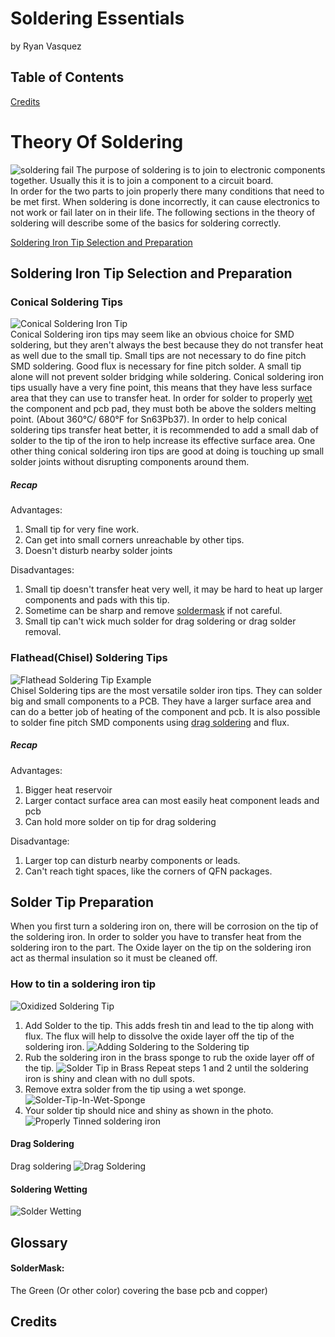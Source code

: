 # Soldering Essentials

by Ryan Vasquez

## Table of Contents


[Credits](#Credits)

# Theory Of Soldering

![soldering fail](Photos/stock-image-fail-soldering-iron-bob-byron-1.jpg)
The purpose of soldering is to join to electronic components together.
Usually this it is to join a component to a circuit board.  
In order for the two parts to join properly there many conditions that
need to be met first. When soldering is done incorrectly, it can cause
electronics to not work or fail later on in their life. The following
sections in the theory of soldering will describe some of the basics for
soldering correctly.

[Soldering Iron Tip Selection and Preparation](#soldering-iron-tip-selection-and-preparation)

## Soldering Iron Tip Selection and Preparation

### Conical Soldering Tips

![Conical Soldering Iron Tip](Photos/Conical-Soldering-Iron-Tip.jpg)  
Conical Soldering iron tips may seem like an obvious choice for SMD
soldering, but they aren't always the best because they do not transfer
heat as well due to the small tip. Small tips are not necessary to do
fine pitch SMD soldering. Good flux is necessary for fine pitch solder.
A small tip alone will not prevent solder bridging while soldering.
Conical soldering iron tips usually have a very fine point, this means
that they have less surface area that they can use to transfer heat. In
order for solder to properly [wet](#soldering-wetting) the component and
pcb pad, they must both be above the solders melting point. (About
360°C/ 680°F for Sn63Pb37). In order to help conical soldering tips
transfer heat better, it is recommended to add a small dab of solder to
the tip of the iron to help increase its effective surface area. One
other thing conical soldering iron tips are good at doing is touching up
small solder joints without disrupting components around them.

##### Recap

Advantages:
1. Small tip for very fine work.
2. Can get into small corners unreachable by other tips.
3. Doesn't disturb nearby solder joints

Disadvantages:
1. Small tip doesn't transfer heat very well, it may be hard to heat up
   larger components and pads with this tip.
2. Sometime can be sharp and remove [soldermask](#soldermask) if not
   careful.
3. Small tip can't wick much solder for drag soldering or drag solder
   removal.


### Flathead(Chisel) Soldering Tips

![Flathead Soldering Tip Example](Photos/Chisel-Soldering-Tip.jpg)  
Chisel Soldering tips are the most versatile solder iron tips. They can
solder big and small components to a PCB. They have a larger surface
area and can do a better job of heating of the component and pcb. It is
also possible to solder fine pitch SMD components using
[drag soldering](#drag-soldering) and flux.

##### Recap

Advantages:
1. Bigger heat reservoir
2. Larger contact surface area can most easily heat component leads and
   pcb
3. Can hold more solder on tip for drag soldering

Disadvantage:
1. Larger top can disturb nearby components or leads.
2. Can't reach tight spaces, like the corners of QFN packages.

## Solder Tip Preparation

When you first turn a soldering iron on, there will be corrosion on the
tip of the soldering iron. In order to solder you have to transfer heat
from the soldering iron to the part. The Oxide layer on the tip on the
soldering iron act as thermal insulation so it must be cleaned off.

### How to tin a soldering iron tip
![Oxidized Soldering Tip](Photos/CorrodedSolderingTip.jpg)
1. Add Solder to the tip. This adds fresh tin and lead to the tip along
   with flux. The flux will help to dissolve the oxide layer off the tip
   of the soldering iron.
![Adding Soldering to the Soldering tip](Photos/Solder-On-Corroded-Tip.jpg)
2. Rub the soldering iron in the brass sponge to rub the oxide layer off of the tip.
![Solder Tip in Brass](Photos/Solder-Tip-In-Brass.jpg)
Repeat steps 1 and 2 until the soldering iron is shiny and clean with no dull spots.
3. Remove extra solder from the tip using a wet sponge.
![Solder-Tip-In-Wet-Sponge](Photos/Solder-Tip-In-Wet-Sponge.jpg)
4. Your solder tip should nice and shiny as shown in the photo.
![Properly Tinned soldering iron](Photos/Clean-Solder-Tip.jpg)












#### Drag Soldering

Drag soldering ![Drag Soldering](Photos/DragSoldering.gif)

#### Soldering Wetting

![Solder Wetting](Photos/solder-wetting-blob.jpg)


## Glossary

#### SolderMask:

The Green (Or other color) covering the base pcb and copper)

## Credits

